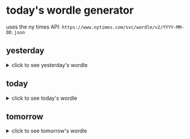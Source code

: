# today's wordle generator

uses the ny times API: `https://www.nytimes.com/svc/wordle/v2/YYYY-MM-DD.json`

## yesterday

<details>
    <summary>click to see yesterday's wordle</summary>

    mirth

</details>

## today

<details>
    <summary>click to see today's wordle</summary>

    annex

</details>

## tomorrow

<details>
    <summary>click to see tomorrow's wordle</summary>

    tower

</details>
